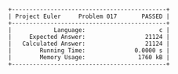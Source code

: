     +--------------------------------------------+
    | Project Euler     Problem 017       PASSED |
    +--------------------------------------------+
    |            Language:                     c |
    |     Expected Answer:                 21124 |
    |   Calculated Answer:                 21124 |
    |        Running Time:              0.0000 s |
    |        Memory Usage:               1760 kB |
    +--------------------------------------------+
